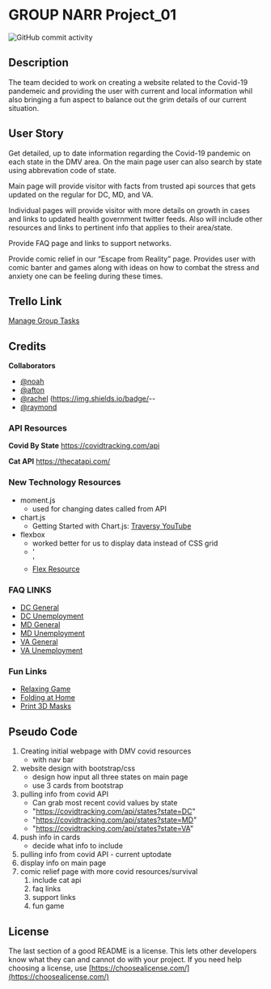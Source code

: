 # GROUP NARR Project_01

<!-- playing around for badges -->

![GitHub commit activity](https://img.shields.io/github/commit-activity/m/dcbeergoddess/project_01)

## Description

The team decided to work on creating a website related to the Covid-19 pandemeic and providing the user with current and local information whil also bringing a fun aspect to balance out the grim details of our current situation. 


## User Story

Get detailed, up to date information regarding the Covid-19 pandemic on each state in the DMV area. On the main page user can also search by state using abbrevation code of state. 

Main page will provide visitor with facts from trusted api sources that gets updated on the regular for DC, MD, and VA.

Individual pages will provide visitor with more details on growth in cases and links to updated health government twitter feeds. Also will include other resources and links to pertinent info that applies to their area/state.  

Provide FAQ page and links to support networks. 

Provide comic relief in our “Escape from Reality” page. Provides user with comic banter and games along with ideas on how to combat the stress and anxiety one can be feeling during these times.  

## Trello Link
[Manage Group Tasks](https://trello.com/invite/b/dBNdVUVs/ca5539805af6ee3d365b73815284aa73/gwu-project-1)

## Credits

**Collaborators**
* [@noah](https://github.com/nmhayne)
* [@afton](https://github.com/aftongauntlett)
* [@rachel](https://github.com/dcbeergoddess) (https://img.shields.io/badge/<LABEL>-<MESSAGE>-<COLOR>
* [@raymond](https://github.com/rayfor1)


### API Resources

**Covid By State**
https://covidtracking.com/api

**Cat API**
https://thecatapi.com/

### New Technology Resources

* moment.js
    * used for changing dates called from API
* chart.js
    * Getting Started with Chart.js: [Traversy YouTube](https://www.youtube.com/watch?v=sE08f4iuOhA)
* flexbox 
    * worked better for us to display data instead of CSS grid
    * '<div class="d-flex justify-content-center flex-wrap"></div>'
    * [Flex Resource](https://getbootstrap.com/docs/4.0/utilities/flex/)

### FAQ LINKS

* [DC General](https://coronavirus.dc.gov/page/covid-19-faqs)
* [DC Unemployment](https://does.dc.gov/page/unemployment-compensation)
* [MD General](https://coronavirus.maryland.gov/#FAQ)
* [MD Unemployment](https://www.dllr.state.md.us/employment/uicovidfaqs.shtml)
* [VA General](http://www.vdh.virginia.gov/coronavirus/frequently-asked-questions/)
* [VA Unemployment](https://www.vec.virginia.gov/faqs/general-unemployment-insurance-questions)


### Fun Links

* [Relaxing Game](https://www.addictinggames.com/embed/html5-games/23807)
* [Folding at Home](https://foldingathome.org/covid19/)
* [Print 3D Masks](https://www.3dsystems.com/covid-19-response)




## Pseudo Code

1. Creating initial webpage with DMV covid resources
   - with nav bar
2. website design with bootstrap/css
    - design how input all three states on main page
    - use 3 cards from bootstrap
3. pulling info from covid API
     - Can grab most recent covid values by state
    - "https://covidtracking.com/api/states?state=DC"
    - "https://covidtracking.com/api/states?state=MD"
    - "https://covidtracking.com/api/states?state=VA"
4. push info in cards
    - decide what info to include
5. pulling info from covid API - current uptodate 
6. display info on main page
7. comic relief page with more covid resources/survival 
    1. include cat api
    2. faq links
    3. support links
    4. fun game

## License

The last section of a good README is a license. This lets other developers know what they can and cannot do with your project. If you need help choosing a license, use [https://choosealicense.com/](https://choosealicense.com/)





